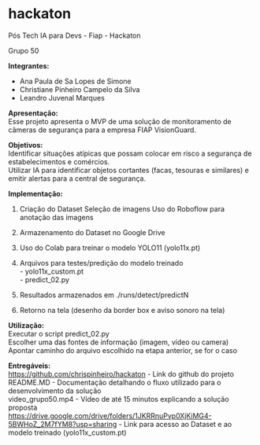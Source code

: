 # hackaton
Pós Tech IA para Devs - Fiap - Hackaton 

Grupo 50


**Integrantes:**
  - Ana Paula de Sa Lopes de Simone
  - Christiane Pinheiro Campelo da Silva
  - Leandro Juvenal Marques


**Apresentação:**  
  Esse projeto apresenta o MVP de uma solução de monitoramento de câmeras de segurança para a empresa FIAP VisionGuard.


**Objetivos:**  
  Identificar situações atípicas que possam colocar em risco a segurança de estabelecimentos e comércios.  
  Utilizar IA para identificar objetos cortantes (facas, tesouras e similares) e emitir alertas para a central de segurança.


**Implementação:**
  01) Criação do Dataset
    Seleção de imagens
    Uso do Roboflow para anotação das imagens
  
  02) Armazenamento do Dataset no Google Drive
  
  03) Uso do Colab para treinar o modelo YOLO11 (yolo11x.pt)
  
  04) Arquivos para testes/predição do modelo treinado  
    - yolo11x_custom.pt  
    - predict_02.py
  
  05) Resultados armazenados em ./runs/detect/predictN
  
  06) Retorno na tela (desenho da border box e aviso sonoro na tela)


**Utilização:**  
  Executar o script predict_02.py   
  Escolher uma das fontes de informação (imagem, vídeo ou camera)  
  Apontar caminho do arquivo escolhido na etapa anterior, se for o caso  

**Entregáveis:**   
  https://github.com/chrispinheiro/hackaton - Link do github do projeto  
  README.MD - Documentação detalhando o fluxo utilizado para o desenvolvimento da solução    
  video_grupo50.mp4 - Vídeo de até 15 minutos explicando a solução proposta  
  https://drive.google.com/drive/folders/1JKRRnuPvp0XjKiMG4-5BWHoZ_2M7fYM8?usp=sharing - Link para acesso ao Dataset e ao modelo treinado (yolo11x_custom.pt)
